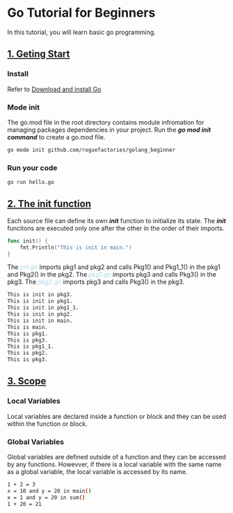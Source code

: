 # Go Tutorial for Beginners
In this tutorial, you will learn basic go programming.

## [1. Geting Start](./Tutorial_01)

### Install
Refer to [Download and install Go](https://golang.org/doc/install)

### Mode init
The go.mod file in the root directory contains module infromation for managing packages dependencies in your project. Run the ***go mod init command*** to create a go.mod file.
```bash
go mode init github.com/roguefactories/golang_beginner
```

### Run your code
```bash
go run hello.go
```

## [2. The init function](./Tutorial_02)

Each source file can define its own ***init*** function to initialize its state. The ***init*** funcitons are executed only one after the other in the order of their imports.

```go
func init() {
	fmt.Println("This is init in main.")
}
```

The <span style="color:lightblue">*init.go*</span> imports pkg1 and pkg2 and calls Pkg1() and Pkg1_1() in the pkg1 and Pkg2() in the pkg2. The <span style="color:lightblue">*pkg1.go*</span> imports pkg3 and calls Pkg3() in the pkg3. The <span style="color:lightblue">*pkg2.go*</span> imports pkg3 and calls Pkg3() in the pkg3.

```bash
This is init in pkg3.
This is init in pkg1.
This is init in pkg1_1.
This is init in pkg2.
This is init in main.
This is main.
This is pkg1.
This is pkg3.
This is pkg1_1.
This is pkg2.
This is pkg3.
```

## [3. Scope](./Tutorial_03)

### Local Variables
Local variables are declared inside a function or block and they can be used within the function or block.

### Global Variables
Global variables are defined outside of a function and they can be accessed by any functions. Howevver, if there is a local variable with the same name as a global variable, the local variable is accessed by its name.

```bash
1 + 2 = 3
x = 10 and y = 20 in main()
x = 1 and y = 20 in sum()
1 + 20 = 21
```
